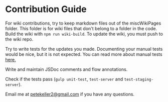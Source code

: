 # Contribution Guide

For wiki contributions, try to keep markdown files out of 
the miscWikiPages folder. This folder is for wiki files that 
don't belong to a folder in the code. Build the wiki with 
`npm run wiki-build`. To update the wiki, you must push to the
wiki repo.


Try to write tests for the updates you made. Documenting your 
manual tests would be nice, but it is not expected. You can 
read more about manual 
tests [here.](https://github.com/petekeller2/epilogue-starter-kit/wiki/Manual-Tests) 

Write and maintain JSDoc comments and flow annotations.

Check if the tests pass (`gulp unit-test`, `test-server` 
and `test-staging-server`).

Email me at petekeller2@gmail.com if you have any questions.